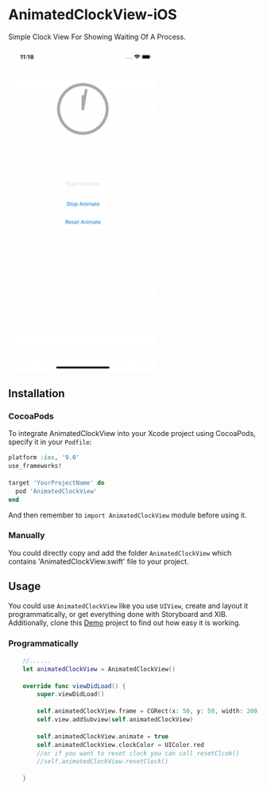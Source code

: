 # AnimatedClockView-iOS
Simple Clock View For Showing Waiting Of A Process.

<img src="https://github.com/TalebRafiepour/AnimatedClockView-iOS/blob/master/acv-iOS.gif" width="300"> 

## Installation
###  CocoaPods
To integrate AnimatedClockView into your Xcode project using CocoaPods, specify it in your `Podfile`:
```ruby
platform :ios, '9.0'
use_frameworks!

target 'YourProjectName' do
  pod 'AnimatedClockView'
end
```
And then remember to `import AnimatedClockView` module before using it.

###  Manually
You could directly copy and add the folder `AnimatedClockView` which contains 'AnimatedClockView.swift' file to your project.   


## Usage
You could use `AnimatedClockView` like you use `UIView`, create and layout it programmatically, or get everything done with Storyboard and XIB. Additionally, clone this [Demo](https://github.com/TalebRafiepour/AnimatedClockView-iOS) project to find out how easy it is working.
### Programmatically
```swift
    //......
    let animatedClockView = AnimatedClockView()
    
    override func viewDidLoad() {
        super.viewDidLoad()
        
        self.animatedClockView.frame = CGRect(x: 50, y: 50, width: 200, height: 200)
        self.view.addSubview(self.animatedClockView)
        
        self.animatedClockView.animate = true
        self.animatedClockView.clockColor = UIColor.red
        //or if you want to reset clock you can call resetClcok()
        //self.animatedClockView.resetClock()
        
    }
```
